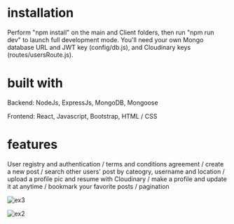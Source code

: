 # installation
Perform "npm install" on the main and Client folders, then run "npm run dev" to launch full development mode. You'll need your own Mongo database URL and JWT key (config/db.js), and Cloudinary keys (routes/usersRoute.js).

# built with
Backend: NodeJs, ExpressJs, MongoDB, Mongoose

Frontend: React, Javascript, Bootstrap, HTML / CSS

# features
User registry and authentication / terms and conditions agreement / create a new post / search other users' post by cateogry, username and location / upload a profile pic and resume with Cloudinary / make a profile and update it at anytime / bookmark your favorite posts / pagination

![ex3](https://user-images.githubusercontent.com/56236726/95639529-a57b1a80-0a4d-11eb-9037-b3da700cfe81.jpg)

![ex2](https://user-images.githubusercontent.com/56236726/95639563-c04d8f00-0a4d-11eb-910e-3c1df340101f.jpg)


